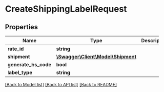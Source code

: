 # CreateShippingLabelRequest

## Properties
Name | Type | Description | Notes
------------ | ------------- | ------------- | -------------
**rate_id** | **string** |  | [optional] 
**shipment** | [**\Swagger\Client\Model\Shipment**](Shipment.md) |  | [optional] 
**generate_hs_code** | **bool** |  | [optional] 
**label_type** | **string** |  | [optional] 

[[Back to Model list]](../../README.md#documentation-for-models) [[Back to API list]](../../README.md#documentation-for-api-endpoints) [[Back to README]](../../README.md)

